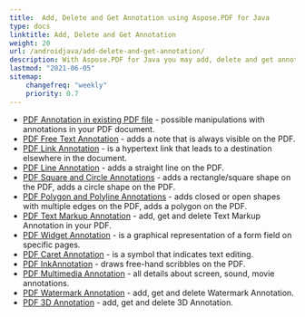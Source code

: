 ```yaml
---
title:  Add, Delete and Get Annotation using Aspose.PDF for Java
type: docs
linktitle: Add, Delete and Get Annotation
weight: 20
url: /androidjava/add-delete-and-get-annotation/
description: With Aspose.PDF for Java you may add, delete and get annotation from your PDF file. Check all lists of annotations to resolve your task.
lastmod: "2021-06-05"
sitemap:
    changefreq: "weekly"
    priority: 0.7
---
```


- [PDF Annotation in existing PDF file](/pdf/androidjava/pdf-annotation-in-existing-pdf-file/) - possible manipulations with annotations in your PDF document.
- [PDF Free Text Annotation](/pdf/androidjava/free-text-annotation/) - adds a note that is always visible on the PDF.
- [PDF Link Annotation](/pdf/androidjava/link-annotation/) - is a hypertext link that leads to a destination elsewhere in the document.
- [PDF Line Annotation](/pdf/androidjava/line-annotation/) - adds a straight line on the PDF.
- [PDF Square and Circle Annotations](/pdf/androidjava/square-and-circle-annotations/) - adds a rectangle/square shape on the PDF, adds a circle shape on the PDF.
- [PDF Polygon and Polyline Annotations](/pdf/androidjava/polygon-and-polyline-annotations/) - adds closed or open shapes with multiple edges on the PDF, adds a polygon on the PDF.
- [PDF Text Markup Annotation](/pdf/androidjava/text-markup-annotation/) - add, get and delete Text Markup Annotation in your PDF.
- [PDF Widget Annotation](/pdf/androidjava/widget-annotation/) - is a graphical representation of a form field on specific pages.
- [PDF Caret Annotation](/pdf/androidjava/caret-annotation/) - is a symbol that indicates text editing.
- [PDF InkAnnotation](/pdf/androidjava/ink-annotation/) - draws free-hand scribbles on the PDF.
- [PDF Multimedia Annotation](/pdf/androidjava/multimedia-annotation/) - all details about screen, sound, movie annotations.
- [PDF Watermark Annotation](/pdf/androidjava/watermark-annotation/) - add, get and delete Watermark Annotation.
- [PDF 3D Annotation](/pdf/androidjava/3d-annotation/) - add, get and delete 3D Annotation.
